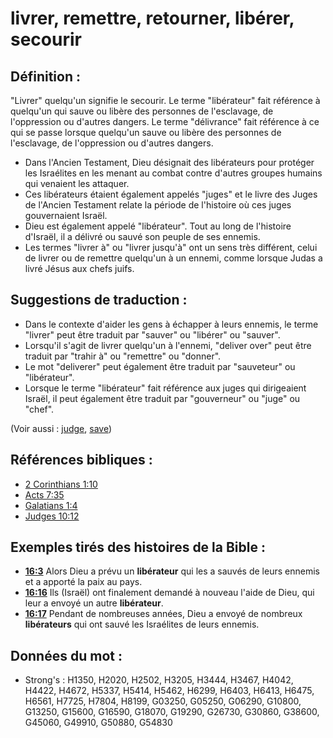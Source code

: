 # livrer, remettre, retourner, libérer, secourir

## Définition :

"Livrer" quelqu'un signifie le secourir. Le terme "libérateur" fait référence à quelqu'un qui sauve ou libère des personnes de l'esclavage, de l'oppression ou d'autres dangers. Le terme "délivrance" fait référence à ce qui se passe lorsque quelqu'un sauve ou libère des personnes de l'esclavage, de l'oppression ou d'autres dangers.

* Dans l'Ancien Testament, Dieu désignait des libérateurs pour protéger les Israélites en les menant au combat contre d'autres groupes humains qui venaient les attaquer.
* Ces libérateurs étaient également appelés "juges" et le livre des Juges de l'Ancien Testament relate la période de l'histoire où ces juges gouvernaient Israël.
* Dieu est également appelé "libérateur". Tout au long de l'histoire d'Israël, il a délivré ou sauvé son peuple de ses ennemis.
* Les termes "livrer à" ou "livrer jusqu'à" ont un sens très différent, celui de livrer ou de remettre quelqu'un à un ennemi, comme lorsque Judas a livré Jésus aux chefs juifs.

## Suggestions de traduction :

* Dans le contexte d'aider les gens à échapper à leurs ennemis, le terme "livrer" peut être traduit par "sauver" ou "libérer" ou "sauver".
* Lorsqu'il s'agit de livrer quelqu'un à l'ennemi, "deliver over" peut être traduit par "trahir à" ou "remettre" ou "donner".
* Le mot "deliverer" peut également être traduit par "sauveteur" ou "libérateur".
* Lorsque le terme "libérateur" fait référence aux juges qui dirigeaient Israël, il peut également être traduit par "gouverneur" ou "juge" ou "chef".

(Voir aussi : [judge](../kt/judge.md), [save](../kt/save.md))

## Références bibliques :

* [2 Corinthians 1:10](rc://en/tn/help/2co/01/10)
* [Acts 7:35](rc://en/tn/help/act/07/35)
* [Galatians 1:4](rc://en/tn/help/gal/01/04)
* [Judges 10:12](rc://en/tn/help/jdg/10/12)

## Exemples tirés des histoires de la Bible :

* __[16:3](rc://en/tn/help/obs/16/03)__ Alors Dieu a prévu un __libérateur__ qui les a sauvés de leurs ennemis et a apporté la paix au pays.
* __[16:16](rc://en/tn/help/obs/16/16)__ Ils (Israël) ont finalement demandé à nouveau l'aide de Dieu, qui leur a envoyé un autre __libérateur__.
* __[16:17](rc://en/tn/help/obs/16/17)__ Pendant de nombreuses années, Dieu a envoyé de nombreux __libérateurs__ qui ont sauvé les Israélites de leurs ennemis.

## Données du mot :

* Strong's : H1350, H2020, H2502, H3205, H3444, H3467, H4042, H4422, H4672, H5337, H5414, H5462, H6299, H6403, H6413, H6475, H6561, H7725, H7804, H8199, G03250, G05250, G06290, G10800, G13250, G15600, G16590, G18070, G19290, G26730, G30860, G38600, G45060, G49910, G50880, G54830
